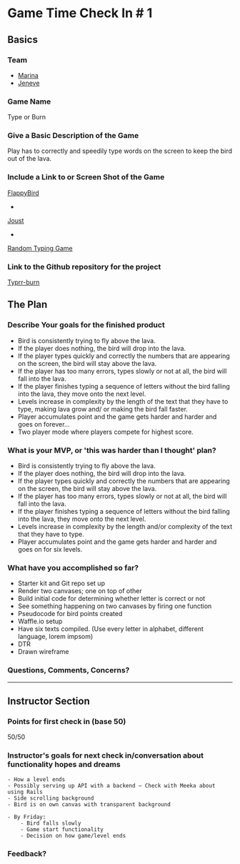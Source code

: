 # Game Time Check In # 1

## Basics

### Team
- [Marina](https://github.com/marinacor1)
- [Jeneve](https://github.com/jeneve)

### Game Name

Type or Burn

### Give a Basic Description of the Game

Play has to correctly and speedily type words on the screen to keep the bird out of the lava.

### Include a Link to or Screen Shot of the Game

[FlappyBird](https://cdn1.vox-cdn.com/thumbor/N_kdRL-phhGeAHBnofN5cEjPEeg=/0x0:639x426/1280x854/cdn0.vox-cdn.com/assets/3964735/flappy_bird.png)

+

[Joust](http://gamefabrique.com/storage/screenshots/nes/joust-04.png)

+

[Random Typing Game](http://www.rapidtyping.com/img/typing-tutor/5-0/beginner-course.png)

### Link to the Github repository for the project
[Typrr-burn](https://github.com/jeneve/typrr-burn)

## The Plan

### Describe Your goals for the finished product

- Bird is consistently trying to fly above the lava.
- If the player does nothing, the bird will drop into the lava.
- If the player types quickly and correctly the numbers that are appearing on the screen, the bird will stay above the lava.
- If the player has too many errors, types slowly or not at all, the bird will fall into the lava.
- If the player finishes typing a sequence of letters without the bird falling into the lava, they move onto the next level.
- Levels increase in complexity by the length of the text that they have to type, making lava grow and/ or making the bird fall faster.
- Player accumulates point and the game gets harder and harder and goes on forever...
- Two player mode where players compete for highest score.


### What is your MVP, or 'this was harder than I thought' plan?

- Bird is consistently trying to fly above the lava.
- If the player does nothing, the bird will drop into the lava.
- If the player types quickly and correctly the numbers that are appearing on the screen, the bird will stay above the lava.
- If the player has too many errors, types slowly or not at all, the bird will fall into the lava.
- If the player finishes typing a sequence of letters without the bird falling into the lava, they move onto the next level.
- Levels increase in complexity by the length and/or complexity of the text that they have to type.
- Player accumulates point and the game gets harder and harder and goes on for six levels.

### What have you accomplished so far?
- Starter kit and Git repo set up
- Render two canvases; one on top of other
- Build initial code for determining whether letter is correct or not
- See something happening on two canvases by firing one function
- Pseudocode for bird points created
- Waffle.io setup
- Have six texts compiled. (Use every letter in alphabet, different language, lorem impsom)
- DTR
- Drawn wireframe


### Questions, Comments, Concerns?

-----

## Instructor Section

### Points for first check in (base 50)
50/50

### Instructor's goals for next check in/conversation about functionality hopes and dreams
	- How a level ends
	- Possibly serving up API with a backend — Check with Meeka about using Rails 
	- Side scrolling background
	- Bird is on own canvas with transparent background

	- By Friday:
		- Bird falls slowly
		- Game start functionality
		- Decision on how game/level ends

### Feedback?
